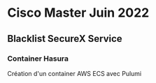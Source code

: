 # Cisco Master Juin 2022
## Blacklist SecureX Service
### Container Hasura

Création d'un container AWS ECS avec Pulumi